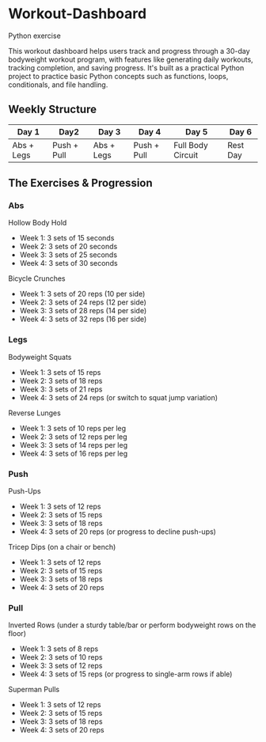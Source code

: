 # Workout-Dashboard
Python exercise

This workout dashboard helps users track and progress through a 30-day bodyweight workout program, with features like generating daily workouts, tracking completion, and saving progress. It's built as a practical Python project to practice basic Python concepts such as functions, loops, conditionals, and file handling.

## Weekly Structure

| Day 1  |             Day2      | Day 3| Day 4| Day 5 | Day 6 |
| ------------- | -------------  | ------------- | ------------- | ------------- | ------------- |
| Abs + Legs | Push + Pull   | Abs + Legs | Push + Pull  | Full Body Circuit   | Rest Day  | 

## The Exercises & Progression

### Abs

Hollow Body Hold

- Week 1: 3 sets of 15 seconds
- Week 2: 3 sets of 20 seconds
- Week 3: 3 sets of 25 seconds
- Week 4: 3 sets of 30 seconds

Bicycle Crunches

- Week 1: 3 sets of 20 reps (10 per side)
- Week 2: 3 sets of 24 reps (12 per side)
- Week 3: 3 sets of 28 reps (14 per side)
- Week 4: 3 sets of 32 reps (16 per side)

### Legs

Bodyweight Squats

- Week 1: 3 sets of 15 reps
- Week 2: 3 sets of 18 reps
- Week 3: 3 sets of 21 reps
- Week 4: 3 sets of 24 reps (or switch to squat jump variation)

Reverse Lunges

- Week 1: 3 sets of 10 reps per leg
- Week 2: 3 sets of 12 reps per leg
- Week 3: 3 sets of 14 reps per leg
- Week 4: 3 sets of 16 reps per leg

### Push

Push-Ups

- Week 1: 3 sets of 12 reps
- Week 2: 3 sets of 15 reps
- Week 3: 3 sets of 18 reps
- Week 4: 3 sets of 20 reps (or progress to decline push-ups)

Tricep Dips (on a chair or bench)

- Week 1: 3 sets of 12 reps
- Week 2: 3 sets of 15 reps
- Week 3: 3 sets of 18 reps
- Week 4: 3 sets of 20 reps

### Pull

Inverted Rows (under a sturdy table/bar or perform bodyweight rows on the floor)

- Week 1: 3 sets of 8 reps
- Week 2: 3 sets of 10 reps
- Week 3: 3 sets of 12 reps
- Week 4: 3 sets of 15 reps (or progress to single-arm rows if able)

Superman Pulls

- Week 1: 3 sets of 12 reps
- Week 2: 3 sets of 15 reps
- Week 3: 3 sets of 18 reps
- Week 4: 3 sets of 20 reps



